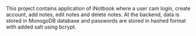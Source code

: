 This project contains application of iNotbook where a user cam login, create account, add notes, edit notes and delete notes. At the backend, data is stored in MonogoDB database and passwords are stored in hashed format with added salt using bcrypt.
